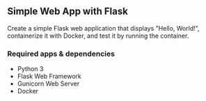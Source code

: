 ## Simple Web App with Flask
Create a simple Flask web application that displays "Hello, World!", 
containerize it with Docker, and test it by running the container.

### Required apps & dependencies
- Python 3
- Flask Web Framework
- Gunicorn Web Server
- Docker
